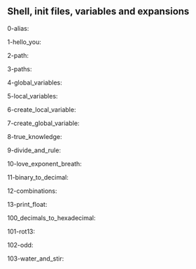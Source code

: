 ## Shell, init files, variables and expansions

0-alias:

1-hello_you:

2-path:

3-paths:

4-global_variables: 

5-local_variables:

6-create_local_variable: 

7-create_global_variable:

8-true_knowledge:

9-divide_and_rule:

10-love_exponent_breath:

11-binary_to_decimal:

12-combinations:

13-print_float:

100_decimals_to_hexadecimal:

101-rot13:

102-odd:

103-water_and_stir:
